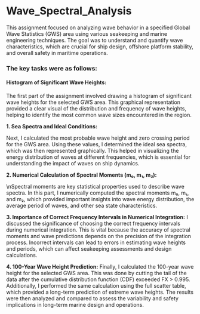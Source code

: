 # Wave_Spectral_Analysis
This assignment focused on analyzing wave behavior in a specified Global Wave Statistics (GWS) area using various seakeeping and marine engineering techniques. The goal was to understand and quantify wave characteristics, which are crucial for ship design, offshore platform stability, and overall safety in maritime operations.

### The key tasks were as follows:

#### Histogram of Significant Wave Heights:

The first part of the assignment involved drawing a histogram of significant wave heights for the selected GWS area. This graphical representation provided a clear visual of the distribution and frequency of wave heights, helping to identify the most common wave sizes encountered in the region.

**1. Sea Spectra and Ideal Conditions:**

Next, I calculated the most probable wave height and zero crossing period for the GWS area. Using these values, I determined the ideal sea spectra, which was then represented graphically. This helped in visualizing the energy distribution of waves at different frequencies, which is essential for understanding the impact of waves on ship dynamics.

**2. Numerical Calculation of Spectral Moments (m₀, m₁, m₂):**

\nSpectral moments are key statistical properties used to describe wave spectra. In this part, I numerically computed the spectral moments m₀, m₁, and m₂, which provided important insights into wave energy distribution, the average period of waves, and other sea state characteristics.

**3. Importance of Correct Frequency Intervals in Numerical Integration:**
    I discussed the significance of choosing the correct frequency intervals during numerical integration. This is vital because the accuracy of spectral moments and wave predictions depends on the precision of the integration process. Incorrect intervals can lead to errors in estimating wave heights and periods, which can affect seakeeping assessments and design calculations.

**4. 100-Year Wave Height Prediction:**
    Finally, I calculated the 100-year wave height for the selected GWS area. This was done by cutting the tail of the data after the cumulative distribution function (CDF) exceeded FX > 0.995. Additionally, I performed the same calculation using the full scatter table, which provided a long-term prediction of extreme wave heights. The results were then analyzed and compared to assess the variability and safety implications in long-term marine design and operations.
